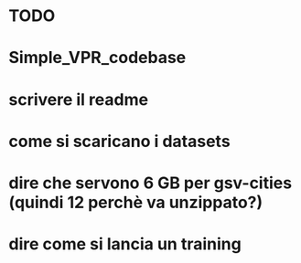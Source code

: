 # TODO
# Simple_VPR_codebase

# scrivere il readme
# come si scaricano i datasets
# dire che servono 6 GB per gsv-cities (quindi 12 perchè va unzippato?)
# dire come si lancia un training

